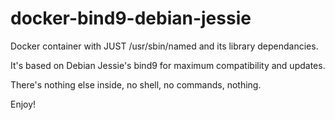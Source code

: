 # docker-bind9-debian-jessie
Docker container with JUST /usr/sbin/named and its library dependancies.

It's based on Debian Jessie's bind9 for maximum compatibility and updates.

There's nothing else inside, no shell, no commands, nothing.

Enjoy!
